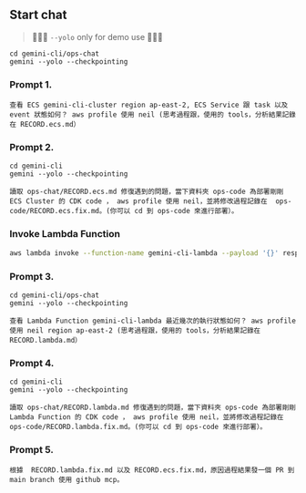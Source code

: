 ## Start chat
> 🚨🚨🚨 `--yolo` only for demo use 🚨🚨🚨
```
cd gemini-cli/ops-chat
gemini --yolo --checkpointing
```

### Prompt 1.
```
查看 ECS gemini-cli-cluster region ap-east-2, ECS Service 跟 task 以及 event 狀態如何？ aws profile 使用 neil (思考過程跟，使用的 tools，分析結果記錄在 RECORD.ecs.md）
```

### Prompt 2.
```
cd gemini-cli
gemini --yolo --checkpointing

```
```
讀取 ops-chat/RECORD.ecs.md 修復遇到的問題，當下資料夾 ops-code 為部署剛剛 ECS Cluster 的 CDK code ， aws profile 使用 neil，並將修改過程記錄在  ops-code/RECORD.ecs.fix.md。(你可以 cd 到 ops-code 來進行部署）。
```

### Invoke Lambda Function
```bash
aws lambda invoke --function-name gemini-cli-lambda --payload '{}' response.json --region ap-east-2 && cat response.json | jq
```


### Prompt 3.
```
cd gemini-cli/ops-chat
gemini --yolo --checkpointing
```
```
查看 Lambda Function gemini-cli-lambda 最近幾次的執行狀態如何？ aws profile 使用 neil region ap-east-2 (思考過程跟，使用的 tools，分析結果記錄在 RECORD.lambda.md）

```

### Prompt 4.
```
cd gemini-cli
gemini --yolo --checkpointing

```
```
讀取 ops-chat/RECORD.lambda.md 修復遇到的問題，當下資料夾 ops-code 為部署剛剛 Lambda Function 的 CDK code ， aws profile 使用 neil，並將修改過程記錄在  ops-code/RECORD.lambda.fix.md。(你可以 cd 到 ops-code 來進行部署）。
```

### Prompt 5.
```
根據  RECORD.lambda.fix.md 以及 RECORD.ecs.fix.md，原因過程結果發一個 PR 到 main branch 使用 github mcp。
```